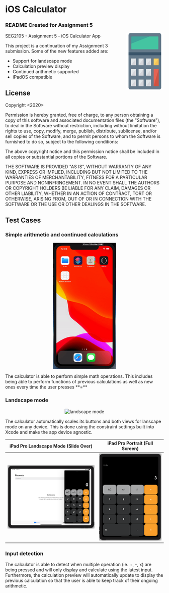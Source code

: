 
# iOS Calculator 
### README Created for Assignment 5
<img src="https://github.com/hridy/A3-iOS-Calculator/blob/master/A3%20iOS%20Calculator/Assets.xcassets/calculator.imageset/calculator%403x.png" align="right"
     alt="iOS Calculator logo" width="120" height="178">
SEG2105 - Assignment 5 - iOS Calculator App

This project is a continuation of my Assignment 3 submission. Some of the new features added are:
* Support for landscape mode
* Calculation preview display
* Continued arithmetic supported
* iPadOS compatible


## License

Copyright <2020> <Hridyansh Sharma>

Permission is hereby granted, free of charge, to any person obtaining a copy of this software and associated documentation files (the "Software"), to deal in the Software without restriction, including without limitation the rights to use, copy, modify, merge, publish, distribute, sublicense, and/or sell copies of the Software, and to permit persons to whom the Software is furnished to do so, subject to the following conditions:

The above copyright notice and this permission notice shall be included in all copies or substantial portions of the Software.

THE SOFTWARE IS PROVIDED "AS IS", WITHOUT WARRANTY OF ANY KIND, EXPRESS OR IMPLIED, INCLUDING BUT NOT LIMITED TO THE WARRANTIES OF MERCHANTABILITY, FITNESS FOR A PARTICULAR PURPOSE AND NONINFRINGEMENT. IN NO EVENT SHALL THE AUTHORS OR COPYRIGHT HOLDERS BE LIABLE FOR ANY CLAIM, DAMAGES OR OTHER LIABILITY, WHETHER IN AN ACTION OF CONTRACT, TORT OR OTHERWISE, ARISING FROM, OUT OF OR IN CONNECTION WITH THE SOFTWARE OR THE USE OR OTHER DEALINGS IN THE SOFTWARE.

## Test Cases
### Simple arithmetic and continued calculations
<p align="center">
  <img src="https://github.com/hridy/A3-iOS-Calculator/blob/master/img/simpleCalc_1.gif?raw=true" align="center" alt="simple calculations" title="gif" width="200" height="400"/>
</p>
The calculator is able to perform simple math operations. This includes being able to perform functions of previous calculations as well as new ones every time the user presses **=**

### Landscape mode
<p align="center">
  <img src="https://github.com/hridy/A3-iOS-Calculator/blob/master/img/landscape%20mode.gif" align="center" alt="landscape mode" title="gif"/>
</p>
The calculator automatically scales its buttons and both views for lanscape mode on any device. This is done using the constraint settings built into Xcode and make the app device agnostic.

| iPad Pro Landscape Mode (Slide Over)  | iPad Pro Portrait (Full Screen) |
| ------------- | ------------- |
| ![ipad pro landscape](https://github.com/hridy/A3-iOS-Calculator/blob/master/img/ipad%20Pro.png)  | ![ipad pro portrait](https://github.com/hridy/A3-iOS-Calculator/blob/master/img/ipad%20pro%20portrait.png)  |

### Input detection
The calculator is able to detect when multiple operation (ie. +, -, x) are being pressed and will only display and calculate using the latest input. Furthermore, the calculation preview will automatically update to display the previous calculation so that the user is able to keep track of their ongoing arithmetic.
